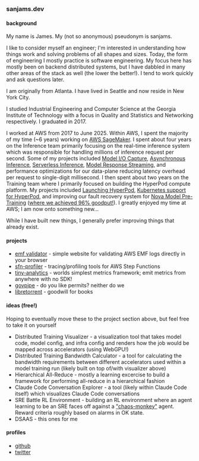 ### sanjams.dev

#### background

My name is James. My (not so anonymous) pseudonym is sanjams.

I like to consider myself an engineer; I'm interested in understanding how things work and solving problems of all shapes and sizes. Today, the form of engineering I mostly practice is software engineering. My focus here has mostly been on backend distributed systems, but I have dabbled in many other areas of the stack as well (the lower the better!). I tend to work quickly and ask questions later.

I am originally from Atlanta. I have lived in Seattle and now reside in New York City.

I studied Industrial Engineering and Computer Science at the Georgia Institute of Technology with a focus in Quality and Statistics and Networking respectively. I graduated in 2017.

I worked at AWS from 2017 to June 2025. Within AWS, I spent the majority of my time (~6 years) working on [AWS SageMaker](https://aws.amazon.com/sagemaker-ai/). I spent about four years on the Inference team primarily focusing on the real-time inference system which was responsible for handling millions of inference request per second. Some of my projects included [Model I/O Capture](https://docs.aws.amazon.com/sagemaker/latest/dg/model-monitor-data-capture-endpoint.html), [Asynchronous Inference](https://docs.aws.amazon.com/sagemaker/latest/dg/async-inference.html), [Serverless Inference](https://docs.aws.amazon.com/sagemaker/latest/dg/serverless-endpoints.html), [Model Response Streaming](https://aws.amazon.com/blogs/machine-learning/elevating-the-generative-ai-experience-introducing-streaming-support-in-amazon-sagemaker-hosting/), and performance optimizations for our data-plane reducing latency overhead per request to single-digit millisecond. I then spent about two years on the Training team where I primarily focused on building the HyperPod compute platform. My projects included [Launching HyperPod](https://aws.amazon.com/blogs/aws/introducing-amazon-sagemaker-hyperpod-a-purpose-built-infrastructure-for-distributed-training-at-scale/), [Kubernetes support for HyperPod](https://aws.amazon.com/blogs/machine-learning/introducing-amazon-eks-support-in-amazon-sagemaker-hyperpod/), and improving our fault recovery system for [Nova Model Pre-Training](https://www.aboutamazon.com/news/aws/amazon-nova-artificial-intelligence-bedrock-aws) ([where we achieved 96% goodput!](https://arxiv.org/pdf/2506.12103v1)). I greatly enjoyed my time at AWS; I am now onto something new...

While I have built new things, I generally prefer improving things that already exist.

#### projects

- [emf validator](https://emfvalidator.com) - simple website for validating AWS EMF logs directly in your browser
- [sfn-profiler](https://github.com/sanjams2/sfn-profiler) - tracing/profiling tools for AWS Step Functions
- [tiny-analytics](https://github.com/sanjams2/tiny-analytics) - worlds simplest metrics framework; emit metrics from anywhere with no SDK!
- [govpipe](https://govpipe.com) - do you like permits? neither do we
- [libretorrent](http://libretorrent.com) - goodwill for books

#### ideas (free!)

Hoping to eventually move these to the project section above, but feel free to take it on yourself

- Distributed Training Visualizer - a visualization tool that takes model code, model config, and infra config and renders how the job would be mapped across accelerators (using WebGPU!)
- Distributed Training Bandwidth Calculator - a tool for calculating the bandwidth requirements between different accelerators used within a model training run (likely built on top of/with visualizer above)
- Hierarchical All-Reduce - mostly a learning excercise to build a framework for performing all-reduce in a hierarchical fashion
- Claude Code Conversation Explorer - a tool (likely within Claude Code itself) which visualizes Claude Code conversations
- SRE Battle RL Environment - building an RL environment where an agent learning to be an SRE faces off against a ["chaos-monkey"](https://netflix.github.io/chaosmonkey/) agent. Reward criteria roughly based on alarms in OK state.
- DSAAS - this ones for me

#### profiles

- [github](https://github.com/sanjams2)
- [twitter](https://twitter.com/james3sanders)
